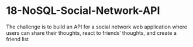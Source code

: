# 18-NoSQL-Social-Network-API
 The challenge is to build an API for a social network web application where users can share their thoughts, react to friends’ thoughts, and create a friend list

